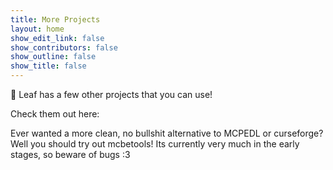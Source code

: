 ```yaml
---
title: More Projects
layout: home
show_edit_link: false
show_contributors: false
show_outline: false
show_title: false
---
```


🌿 Leaf has a few other projects that you can use!

Check them out here:

<CardGrid>
    <Card
        title="MCBETools"
        link="https://mcbetools.com"
        banner="https://mcbetools.com/api/uploads/1977179d937.png"
    >
        Ever wanted a more clean, no bullshit alternative to MCPEDL or curseforge? Well you should
        try out mcbetools! Its currently very much in the early stages, so beware of bugs :3
    </Card>
</CardGrid>
